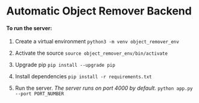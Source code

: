 # Automatic Object Remover Backend

#### To run the server:

1. Create a virtual environment
   `python3 -m venv object_remover_env`

2. Activate the source
   `source object_remover_env/bin/activate`

3. Upgrade pip
   `pip install --upgrade pip`

4. Install dependencies
   `pip install -r requirements.txt`

5. Run the server. <i>The server runs on port 4000 by default. </i>
   `python app.py --port PORT_NUMBER`

